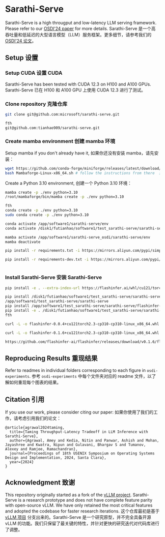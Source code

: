 # Sarathi-Serve

Sarathi-Serve is a high througput and low-latency LLM serving framework. Please refer to our [OSDI'24 paper](https://www.usenix.org/conference/osdi24/presentation/agrawal) for more details. 
Sarathi-Serve 是一个高吞吐量和低延迟的大型语言模型（LLM）服务框架。更多细节，请参考我们的 [OSDI'24 论文](https://www.usenix.org/conference/osdi24/presentation/agrawal)。

## Setup  设置

### Setup CUDA  设置 CUDA

Sarathi-Serve has been tested with CUDA 12.3 on H100 and A100 GPUs.
Sarathi-Serve 已在 H100 和 A100 GPU 上使用 CUDA 12.3 进行了测试。

### Clone repository 克隆仓库

```sh
git clone git@github.com:microsoft/sarathi-serve.git

fth
git@github.com:tianhao909/sarathi-serve.git
```

### Create mamba environment  创建 mamba 环境

Setup mamba if you don't already have it,   如果你还没有安装 mamba，请先安装：

```sh
wget https://github.com/conda-forge/miniforge/releases/latest/download/Mambaforge-Linux-x86_64.sh
bash Mambaforge-Linux-x86_64.sh # follow the instructions from there  按照提示进行操作  
```

Create a Python 3.10 environment,  创建一个 Python 3.10 环境：

```sh
mamba create -p ./env python=3.10  
/root/mambaforge/bin/mamba create -p ./env python=3.10  

fth 
conda create -p ./env python=3.10 
sudo conda create -p ./env python=3.10  

conda activate /app/software1/sarathi-serve/env
conda activate /disk1/futianhao/software1/test_sarathi-serve/sarathi-serve/env

mamba activate /app/software1/sarathi-serve_osdi/sarathi-serve/env
mamba deactivate

pip install -r requirements.txt -i https://mirrors.aliyun.com/pypi/simple/

pip install -r requirements-dev.txt -i https://mirrors.aliyun.com/pypi/simple/



```


### Install Sarathi-Serve 安装 Sarathi-Serve

```sh
pip install -e . --extra-index-url https://flashinfer.ai/whl/cu121/torch2.3/

pip install /disk1/futianhao/software1/test_sarathi-serve/sarathi-serve/flashinfer-0.1.6+cu121torch2.3-cp310-cp310-linux_x86_64.whl
/app/software1/test_sarathi-serve/sarathi-serve
pip install /app/software1/test_sarathi-serve/sarathi-serve/flashinfer-0.1.6+cu121torch2.3-cp310-cp310-linux_x86_64.whl
pip install -e . /disk1/futianhao/software1/test_sarathi-serve/sarathi-serve/flashinfer-0.1.6+cu121torch2.3-cp310-cp310-linux_x86_64.whl
fth

curl -L -o flashinfer-0.0.4+cu121torch2.3-cp310-cp310-linux_x86_64.whl https://github.com/flashinfer-ai/flashinfer/releases/download/v0.0.4/flashinfer-0.0.4+cu121torch2.3-cp310-cp310-linux_x86_64.whl#sha256=bd5d9c61675e4eed586e645fd52f1b40878e608a90218cf2db21ff931930ff45

curl -L -o flashinfer-0.1.6+cu121torch2.3-cp310-cp310-linux_x86_64.whl https://github.com/flashinfer-ai/flashinfer/releases/download/v0.1.6/flashinfer-0.1.6+cu121torch2.3-cp310-cp310-linux_x86_64.whl#sha256=8bbeb776d315af8213ddc66c84e6ff00d0956839cb753d5b187ece58e3b698c1

https://github.com/flashinfer-ai/flashinfer/releases/download/v0.1.6/flashinfer-0.1.6+cu121torch2.3-cp310-cp310-linux_x86_64.whl#sha256=8bbeb776d315af8213ddc66c84e6ff00d0956839cb753d5b187ece58e3b698c1
```

## Reproducing Results   重现结果

Refer to readmes in individual folders corresponding to each figure in `osdi-experiments`.
参考 `osdi-experiments` 中每个文件夹对应的 readme 文件，以了解如何重现每个图表的结果。

## Citation 引用

If you use our work, please consider citing our paper:  如果你使用了我们的工作，请考虑引用我们的论文：

```
@article{agrawal2024taming,
  title={Taming Throughput-Latency Tradeoff in LLM Inference with Sarathi-Serve},
  author={Agrawal, Amey and Kedia, Nitin and Panwar, Ashish and Mohan, Jayashree and Kwatra, Nipun and Gulavani, Bhargav S and Tumanov, Alexey and Ramjee, Ramachandran},
  journal={Proceedings of 18th USENIX Symposium on Operating Systems Design and Implementation, 2024, Santa Clara},
  year={2024}
}
```

## Acknowledgment  致谢

This repository originally started as a fork of the [vLLM project](https://vllm-project.github.io/). Sarathi-Serve is a research prototype and does not have complete feature parity with open-source vLLM. We have only retained the most critical features and adopted the codebase for faster research iterations.
这个仓库最初是基于 [vLLM 项目](https://vllm-project.github.io/) 分支出来的。Sarathi-Serve 是一个研究原型，并不完全具备开源 vLLM 的功能。我们只保留了最关键的特性，并针对更快的研究迭代对代码库进行了调整。

